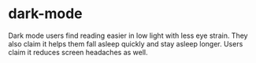 # dark-mode

Dark mode users find reading easier in low light with less eye strain. They also claim it helps them fall asleep quickly and stay asleep longer. Users claim it reduces screen headaches as well.